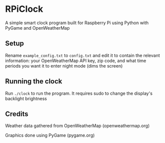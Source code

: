 # RPiClock

A simple smart clock program built for Raspberry Pi using Python with PyGame and OpenWeatherMap

## Setup

Rename `example_config.txt` to `config.txt` and edit it to contain the relevant information: your OpenWeatherMap API key, zip code, and what time periods you want it to enter night mode (dims the screen)

## Running the clock

Run `./clock` to run the program. It requires sudo to change the display's backlight brightness

## Credits

Weather data gathered from OpenWeatherMap (openweathermap.org)

Graphics done using PyGame (pygame.org)
